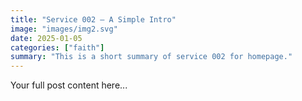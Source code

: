 ```yaml
---
title: "Service 002 — A Simple Intro"
image: "images/img2.svg"
date: 2025-01-05
categories: ["faith"]
summary: "This is a short summary of service 002 for homepage."
---
```


Your full post content here...

